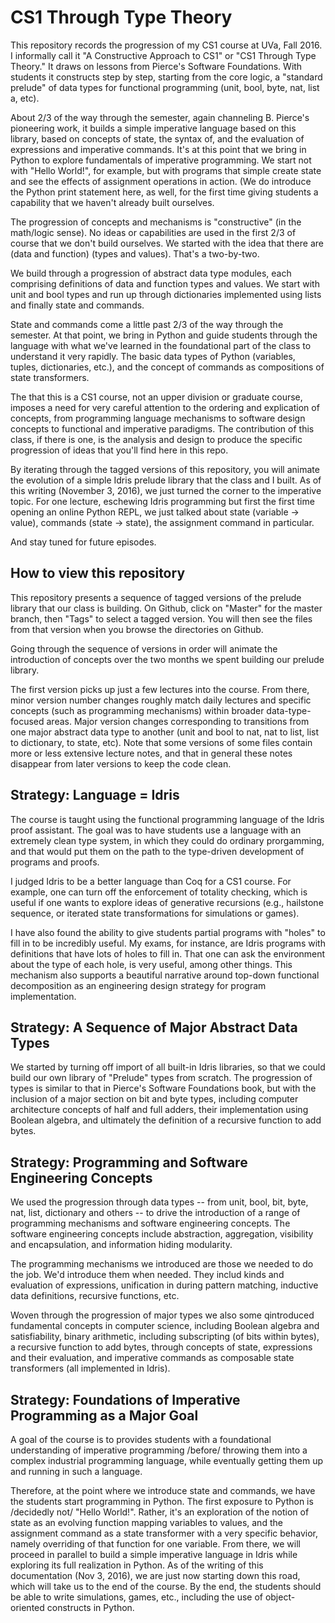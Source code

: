 # CS1 Through Type Theory

This repository records the progression of my CS1 course at UVa, 
Fall 2016. I informally call it "A Constructive Approach to CS1" 
or "CS1 Through Type Theory." It draws on lessons from Pierce's 
Software Foundations. With  students it constructs step by step,
starting from the core logic,  a "standard prelude" of data types
for functional programming (unit, bool, byte, nat, list a, etc).

About 2/3 of the way through the semester, again channeling B.
Pierce's pioneering work, it builds a simple imperative language 
based on this library, based on concepts of state, the syntax of,
and the evaluation of expressions and imperative commands. It's
at this point that we bring in Python to explore fundamentals of
imperative programming. We start not with "Hello World!", for
example, but with programs that simple create state and see the
effects of assignment operations in action. (We do introduce the 
Python print statement here, as well, for the first time giving
students a capability that we haven't already built ourselves. 

The progression of concepts and mechanisms is "constructive" (in 
the math/logic sense). No ideas or capabilities are used in the
first 2/3 of course that we don't build ourselves. We started
with the idea that there are (data and function) (types and values).
That's a two-by-two. 

We build through a progression of abstract data type modules, each
comprising definitions of data and function types and values. We 
start with unit and bool types and run up through dictionaries 
implemented using lists and finally state and commands. 

State and commands come a little past 2/3 of the way through the 
semester. At that point, we bring in Python and guide  students
through the language with what we've learned in the foundational
part of the class to understand it very rapidly. The basic data 
types of Python (variables, tuples, dictionaries, etc.), and the
concept of commands as compositions of state transformers. 

The that this is a CS1 course, not an upper division or graduate 
course, imposes a need for very careful attention to the ordering 
and explication of concepts, from programming language mechanisms 
to software design concepts to functional and imperative paradigms. 
The contribution of this class, if there is one, is  the analysis 
and design to produce the specific progression of ideas that you'll 
find here in this repo.

By iterating through the tagged versions of this repository, you
will animate the evolution of a simple Idris prelude library that 
the class and I built. As of this writing (November 3, 2016), we
just turned the corner to the imperative topic. For one lecture, 
eschewing Idris programming but first the first time opening an
online Python REPL, we just talked about state (variable -> value),
commands (state -> state), the assignment command in particular. 

And stay tuned for future episodes.

## How to view this repository

This repository presents a sequence of tagged versions of the
prelude library that our class is building. On Github, click on
"Master" for the master branch, then "Tags" to select a tagged
version. You will then see the files from that version when you
browse the directories on Github. 

Going through the sequence of versions in order will animate the
introduction of concepts over the two months we spent building our 
prelude library.

The first version picks up just a few lectures into the course. 
From there, minor version number changes roughly match daily lectures 
and specific concepts (such as programming mechanisms) within broader 
data-type-focused areas. Major version changes corresponding to 
transitions from one major abstract data type to another (unit and 
bool to nat, nat to list, list to dictionary, to state, etc). Note 
that some versions of some files contain more or less extensive 
lecture notes, and that in general these notes disappear from later
versions to keep the code clean. 

## Strategy: Language = Idris

The course is taught using the functional programming language of the
Idris proof assistant. The goal was to have students use a language
with an extremely clean type system, in which they could do ordinary
prorgamming, and that would put them on the path to the type-driven
development of programs and proofs. 

I judged Idris to be a better language than Coq for a CS1 course. For 
example, one can turn off the enforcement of totality checking, which 
is useful if one wants to explore ideas of generative recursions (e.g., 
hailstone sequence, or iterated state transformations for simulations 
or games).

I have also found the ability to give students partial programs with
"holes" to fill in to be incredibly useful. My exams, for instance, are
Idris programs with definitions that have lots of holes to fill in. 
That one can ask the environment about the type of each hole, is very
useful, among other things. This mechanism also supports a beautiful
narrative around top-down functional decomposition as an engineering
design strategy for program implementation.


## Strategy: A Sequence of Major Abstract Data Types

We started by turning off import of all built-in Idris libraries, so
that we could build our own library of "Prelude" types from scratch.
The progression of types is similar to that in Pierce's Software
Foundations book, but with the inclusion of a major section on bit and
byte types, including computer architecture concepts of half and full
adders, their implementation using Boolean algebra, and ultimately the
definition of a recursive function to add bytes.


## Strategy: Programming and Software Engineering Concepts

We used the progression through data types -- from unit, bool, bit,
byte, nat, list, dictionary and others -- to drive the introduction of
a range of programming mechanisms and software engineering concepts.
The software engineering concepts include abstraction, aggregation,
visibility and encapsulation, and information hiding modularity.

The programming mechanisms we introduced are those we needed to do the
job. We'd introduce them when needed. They includ kinds and evaluation
of expressions, unification in during pattern matching, inductive data
definitions, recursive functions, etc.

Woven through the progression of major types we also some qintroduced
fundamental concepts in computer science, including Boolean algebra
and satisfiability, binary arithmetic, including subscripting (of bits
within bytes), a recursive function to add bytes, through concepts of
state, expressions and their evaluation, and imperative commands as
composable state transformers (all implemented in Idris).

## Strategy: Foundations of Imperative Programming as a Major Goal

A goal of the course is to provides students with a foundational
understanding of imperative programming /before/ throwing them into a
complex industrial programming language, while eventually getting
them up and running in such a language.

Therefore, at the point where we introduce state and commands, we have
the students start programming in Python. The first exposure to Python
is /decidedly not/ "Hello World!". Rather, it's an exploration of the
notion of state as an evolving function mapping variables to values,
and the assignment command as a state transformer with a very specific
behavior, namely overriding of that function for one variable. From
there, we will proceed in parallel to build a simple imperative
language in Idris while exploring its full realization in Python. As
of the writing of this documentation (Nov 3, 2016), we are just now
starting down this road, which will take us to the end of the course.
By the end, the students should be able to write simulations, games,
etc., including the use of object-oriented constructs in Python.
